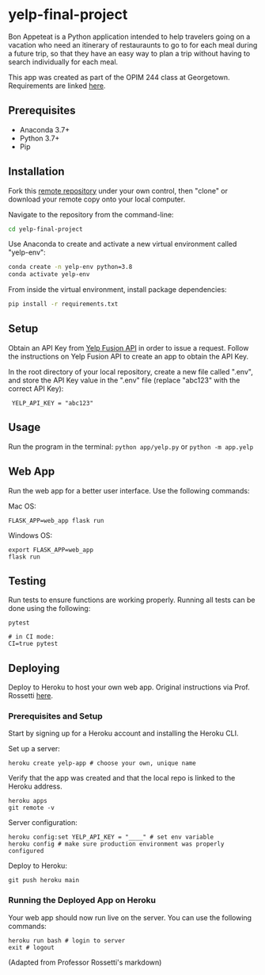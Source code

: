 # yelp-final-project

Bon Appeteat is a Python application intended to help travelers going on a vacation who need an itinerary of restauraunts to go to for each meal during a future trip, so that they have an easy way to plan a trip without having to search individually for each meal.

This app was created as part of the OPIM 244 class at Georgetown. Requirements are linked [here](https://github.com/prof-rossetti/intro-to-python/blob/master/projects/freestyle/implementation.md#evaluation).

## Prerequisites
  + Anaconda 3.7+
  + Python 3.7+
  + Pip

## Installation
Fork this [remote repository](http://github.com/bz150/yelp-final-project) under your own control, then "clone" or download your remote copy onto your local computer.

Navigate to the repository from the command-line:

```sh
cd yelp-final-project
```

Use Anaconda to create and activate a new virtual environment called "yelp-env":

```sh
conda create -n yelp-env python=3.8
conda activate yelp-env
```

From inside the virtual environment, install package dependencies:

```sh
pip install -r requirements.txt
```

## Setup
Obtain an API Key from [Yelp Fusion API](https://www.yelp.com/developers/documentation/v3/authentication) in order to issue a request. Follow the instructions on Yelp Fusion API to create an app to obtain the API Key. 

 In the root directory of your local repository, create a new file called ".env", and store the API Key value in the ".env" file (replace "abc123" with the correct API Key):
 ```
  YELP_API_KEY = "abc123"
 ```

## Usage 
Run the program in the terminal:
`python app/yelp.py` or `python -m app.yelp`

## Web App
Run the web app for a better user interface. Use the following commands:

Mac OS: 
```
FLASK_APP=web_app flask run
```
Windows OS: 
```
export FLASK_APP=web_app 
flask run
```

## Testing
Run tests to ensure functions are working properly. Running all tests can be done using the following:
```
pytest

# in CI mode:
CI=true pytest
```

## Deploying
Deploy to Heroku to host your own web app. Original instructions via Prof. Rossetti [here](https://github.com/bz150/daily-briefings-py/blob/main/DEPLOYING.md).

### Prerequisites and Setup
Start by signing up for a Heroku account and installing the Heroku CLI.

Set up a server:
```
heroku create yelp-app # choose your own, unique name
```
Verify that the app was created and that the local repo is linked to the Heroku address.
```
heroku apps
git remote -v
```
Server configuration:
```
heroku config:set YELP_API_KEY = "____" # set env variable
heroku config # make sure production environment was properly configured
```
Deploy to Heroku:
```
git push heroku main
```

### Running the Deployed App on Heroku
Your web app should now run live on the server. You can use the following commands:
```
heroku run bash # login to server
exit # logout
```

(Adapted from Professor Rossetti's markdown)
